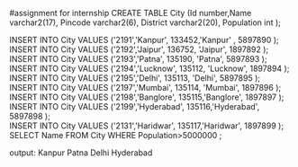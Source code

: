 #assignment for internship
CREATE TABLE City (Id number,Name varchar2(17), Pincode varchar2(6), District varchar2(20), Population int );

INSERT INTO City VALUES ('2191','Kanpur',  133452,'Kanpur' , 5897890 );  
INSERT INTO City VALUES ('2192','Jaipur',  136752,  'Jaipur', 1897892 );  
INSERT INTO City VALUES ('2193','Patna',  135190,  'Patna', 5897893 );  
INSERT INTO City VALUES ('2194','Lucknow',  135112, 'Lucknow', 1897894 );  
INSERT INTO City VALUES ('2195','Delhi',  135113, 'Delhi', 5897895 );  
INSERT INTO City VALUES ('2197','Mumbai',  135114, 'Mumbai', 1897896 );  
INSERT INTO City VALUES ('2198','Banglore',  135115,'Banglore', 1897897 );  
INSERT INTO City VALUES ('2199','Hyderabad',  135116,'Hyderabad', 5897898 );  
INSERT INTO City VALUES ('2131','Haridwar',  135117,'Haridwar', 1897899 );  
SELECT Name FROM  City WHERE Population>5000000 ;



output: Kanpur
        Patna
        Delhi
        Hyderabad
